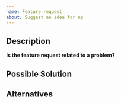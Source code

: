 ```yaml
---
name: Feature request
about: Suggest an idea for np
---
```


<!--- Provide a general summary of the request in the title above -->

## Description
<!-- Give a clear and concise description of what new feature -->
<!-- you'd like np to have -->

**Is the feature request related to a problem?**
<!-- Describe what the problem is (e.g. I'm always frustrated when [...]) -->

## Possible Solution
<!-- Tell us how you think the feature should be implemented -->

## Alternatives 
<!-- Include any alternative solutions and features you've considered -->